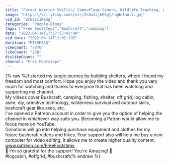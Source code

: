 ```yaml
---
title: "Forest Warrior Skills\/ Camouflage Camera, Wildlife Tracking, Crafting a Large Bushcraft Trap P.2"
image: "https:\/\/i.ytimg.com\/vi\/ZsGa1zjKE5g\/hqdefault.jpg"
vid_id: "ZsGa1zjKE5g"
categories: "People-Blogs"
tags: ["Free Footsteps","Bushcraft","camping"]
date: "2022-04-14T17:57:57+03:00"
vid_date: "2022-04-14T11:02:19Z"
duration: "PT35M45S"
viewcount: "7076"
likeCount: "238"
dislikeCount: ""
channel: "Free Footsteps"
---
```

{% raw %}I started my jungle journey by building shelters, where I found my freedom and most comfort. Hope you enjoy the video and thank you very much for watching and thanks to everyone that has been watching and supporting my channel.<br />My videos cover Bushcraft, camping, fishing, shelter, off grid, log cabin, asmr, diy, primitive technology, wilderness survival and outdoor skills, bushcraft gear like axes, etc.<br />I've opened a Patreon account in order to give you the option of helping the channel in whichever way suits you. Becoming a Patron would allow me to focus more on YouTube.<br />Donations will go into helping purchase equipment and clothes for my future bushcraft videos and hikes. Your support also will help me buy a new computer for video editing. It allows me to create higher quality content.<br />www.patreon.com/FreeFootsteps<br />💚 I'm so grateful for the support! You're Amazing! 💚<br />#logcabin​​, #offgrid​​, #bushcraft{% endraw %}
